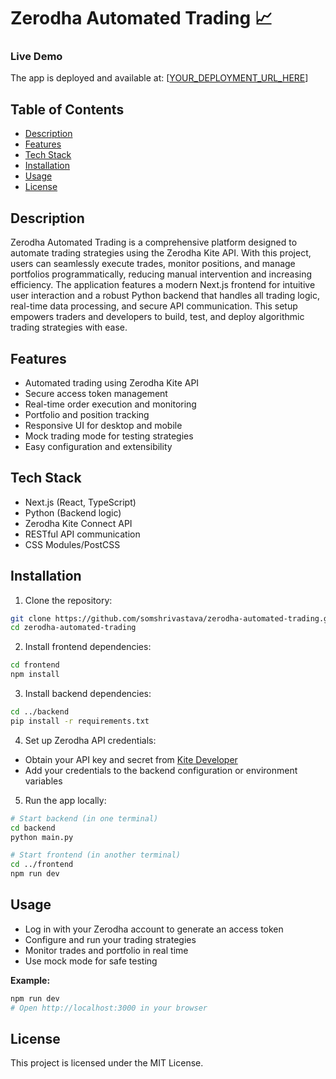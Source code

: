 # Zerodha Automated Trading 📈

### Live Demo

The app is deployed and available at: [[YOUR_DEPLOYMENT_URL_HERE](https://your-deployment-url.com/)]

## Table of Contents

- [Description](#description)
- [Features](#features)
- [Tech Stack](#tech-stack)
- [Installation](#installation)
- [Usage](#usage)
- [License](#license)

## Description

Zerodha Automated Trading is a comprehensive platform designed to automate trading strategies using the Zerodha Kite API. With this project, users can seamlessly execute trades, monitor positions, and manage portfolios programmatically, reducing manual intervention and increasing efficiency. The application features a modern Next.js frontend for intuitive user interaction and a robust Python backend that handles all trading logic, real-time data processing, and secure API communication. This setup empowers traders and developers to build, test, and deploy algorithmic trading strategies with ease.

## Features

- Automated trading using Zerodha Kite API
- Secure access token management
- Real-time order execution and monitoring
- Portfolio and position tracking
- Responsive UI for desktop and mobile
- Mock trading mode for testing strategies
- Easy configuration and extensibility

## Tech Stack

- Next.js (React, TypeScript)
- Python (Backend logic)
- Zerodha Kite Connect API
- RESTful API communication
- CSS Modules/PostCSS

## Installation

1. Clone the repository:

```sh
git clone https://github.com/somshrivastava/zerodha-automated-trading.git
cd zerodha-automated-trading
```

2. Install frontend dependencies:

```sh
cd frontend
npm install
```

3. Install backend dependencies:

```sh
cd ../backend
pip install -r requirements.txt
```

4. Set up Zerodha API credentials:

- Obtain your API key and secret from [Kite Developer](https://kite.trade/)
- Add your credentials to the backend configuration or environment variables

5. Run the app locally:

```sh
# Start backend (in one terminal)
cd backend
python main.py

# Start frontend (in another terminal)
cd ../frontend
npm run dev
```

## Usage

- Log in with your Zerodha account to generate an access token
- Configure and run your trading strategies
- Monitor trades and portfolio in real time
- Use mock mode for safe testing

**Example:**

```sh
npm run dev
# Open http://localhost:3000 in your browser
```

## License

This project is licensed under the MIT License.
